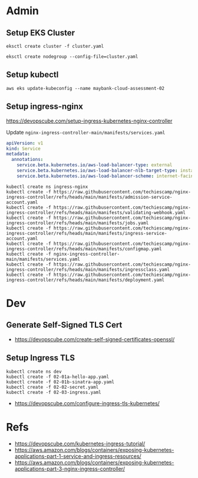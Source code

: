 
# Admin

## Setup EKS Cluster

```
eksctl create cluster -f cluster.yaml

eksctl create nodegroup --config-file=cluster.yaml
```

## Setup kubectl

```
aws eks update-kubeconfig --name maybank-cloud-assessment-02
```

## Setup ingress-nginx

https://devopscube.com/setup-ingress-kubernetes-nginx-controller

Update `nginx-ingress-controller-main/manifests/services.yaml`

```yaml
apiVersion: v1
kind: Service
metadata:
  annotations:
    service.beta.kubernetes.io/aws-load-balancer-type: external
    service.beta.kubernetes.io/aws-load-balancer-nlb-target-type: instance
    service.beta.kubernetes.io/aws-load-balancer-scheme: internet-facing
```

```
kubectl create ns ingress-nginx
kubectl create -f https://raw.githubusercontent.com/techiescamp/nginx-ingress-controller/refs/heads/main/manifests/admission-service-account.yaml
kubectl create -f https://raw.githubusercontent.com/techiescamp/nginx-ingress-controller/refs/heads/main/manifests/validating-webhook.yaml
kubectl create -f https://raw.githubusercontent.com/techiescamp/nginx-ingress-controller/refs/heads/main/manifests/jobs.yaml
kubectl create -f https://raw.githubusercontent.com/techiescamp/nginx-ingress-controller/refs/heads/main/manifests/ingress-service-account.yaml
kubectl create -f https://raw.githubusercontent.com/techiescamp/nginx-ingress-controller/refs/heads/main/manifests/configmap.yaml
kubectl create -f nginx-ingress-controller-main/manifests/services.yaml
kubectl create -f https://raw.githubusercontent.com/techiescamp/nginx-ingress-controller/refs/heads/main/manifests/ingressclass.yaml
kubectl create -f https://raw.githubusercontent.com/techiescamp/nginx-ingress-controller/refs/heads/main/manifests/deployment.yaml
```

# Dev

## Generate Self-Signed TLS Cert

* https://devopscube.com/create-self-signed-certificates-openssl/


## Setup Ingress TLS

```
kubectl create ns dev
kubectl create -f 02-01a-hello-app.yaml
kubectl create -f 02-01b-sinatra-app.yaml
kubectl create -f 02-02-secret.yaml
kubectl create -f 02-03-ingress.yaml
```

* https://devopscube.com/configure-ingress-tls-kubernetes/


# Refs

* https://devopscube.com/kubernetes-ingress-tutorial/
* https://aws.amazon.com/blogs/containers/exposing-kubernetes-applications-part-1-service-and-ingress-resources/
* https://aws.amazon.com/blogs/containers/exposing-kubernetes-applications-part-3-nginx-ingress-controller/

